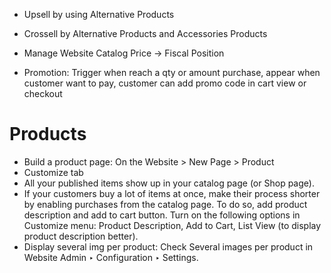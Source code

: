 - Upsell by using Alternative Products
- Crossell by Alternative Products and Accessories Products

- Manage Website Catalog Price &rarr; Fiscal Position
- Promotion: Trigger when reach a qty or amount purchase, appear when customer want to pay, customer can add promo code in cart view or checkout

# Products
- Build a product page: On the Website > New Page > Product
- Customize tab
- All your published items show up in your catalog page (or Shop page).
- If your customers buy a lot of items at once, make their process shorter by enabling purchases from the catalog page. To do so, add product description and add to cart button. Turn on the following options in Customize menu: Product Description, Add to Cart, List View (to display product description better).
- Display several img per product: Check Several images per product in Website Admin ‣ Configuration ‣ Settings.
